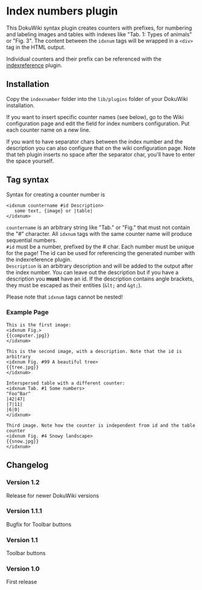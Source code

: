 # Index numbers plugin

This DokuWiki syntax plugin creates counters with prefixes, for numbering
and labeling images and tables with indexes like "Tab. 1: Types of animals"
or "Fig. 3". The content between the `idxnum` tags will be wrapped in a 
`<div>` tag in the HTML output.

Individual counters and their prefix can be referenced with the
[indexreference](https://github.com/gbirke/indexreference) plugin.

## Installation
Copy the `indexnumber` folder into the `lib/plugins` folder of your DokuWiki installation.

If you want to insert specific counter names (see below), go to the Wiki 
configuration page and edit the field for index numbers configuration. 
Put each counter name on a new line.

If you want to have separator chars between the index number and the description 
you can also configure that on the wiki configuration page. Note that teh plugin
inserts no space after the separator char, you'll have to enter the space yourself.

## Tag syntax
Syntax for creating a counter number is 

    <idxnum countername #id Description>
       some text, {image} or |table|
    </idxnum>

`countername` is an arbitrary string like "Tab." or "Fig." that must not contain
the "#" character. All `idxnum` tags with the same counter name will produce sequential
numbers.  
`#id` must be a number, prefixed by the # char. Each number must be unique for the page!
The id can be used for referencing the generated number with the indexreference plugin.  
`Description` is an arbitrary description and will be added to the output after
the index number. You can leave out the description but if you have a description 
you **must** have an id. If the description contains angle brackets, they must be 
escaped as their entities (`&lt;` and `&gt;`).

Please note that `idxnum` tags cannot be nested!

### Example Page

    This is the first image:
    <idxnum Fig.>
    {{computer.jpg}}
    </idxnum>

    This is the second image, with a description. Note that the id is arbitrary
    <idxnum Fig. #99 A beautiful tree>
    {{tree.jpg}}
    </idxnum>

    Interspersed table with a different counter:
    <idxnum Tab. #1 Some numbers>
    ^Foo^Bar^
    |42|47|
    |7|11|
    |6|0|
    </idxnum>

    Third image. Note how the counter is independent from id and the table counter
    <idxnum Fig. #4 Snowy landscape>
    {{snow.jpg}}
    </idxnum>

## Changelog

### Version 1.2
Release for newer DokuWiki versions

### Version 1.1.1
Bugfix for Toolbar buttons

### Version 1.1
Toolbar buttons

### Version 1.0
First release

